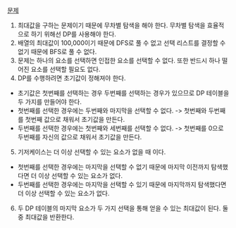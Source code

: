 [문제](https://school.programmers.co.kr/learn/courses/30/lessons/12971)

1. 최대값을 구하는 문제이기 때문에 무차별 탐색을 해야 한다. 무차별 탐색을 효율적으로 하기 위해선 DP를 사용해야 한다.
2. 배열의 최대값이 100,000이기 때문에 DFS로 풀 수 없고 선택 리스트를 결정할 수 없기 때문에 BFS로 풀 수 없다.
3. 문제는 하나의 요소를 선택하면 인접한 요소를 선택할 수 없다. 또한 반드시 하나 떨어진 요소를 선택할 필요도 없다.
4. DP를 수행하려면 초기값이 정해져야 한다.
- 초기값은 첫번째를 선택하는 경우 두번째를 선택하는 경우가 있으므로 DP 테이블을 두 가지를 만들어야 한다.
- 첫번째를 선택한 경우에는 두번째와 마지막을 선택할 수 없다. -> 첫번째와 두번째를 첫번째 값으로 채워서 초기값을 만든다.
- 두번째를 선택한 경우에는 첫번째와 세번째를 선택할 수 없다. -> 첫번째를 0으로 두번째를 자신의 값으로  채워서 초기값을 만든다.
5. 기저케이스는 더 이상 선택할 수 있는 요소가 없을 때 이다.
- 첫번째를 선택한 경우에는 마지막을 선택할 수 없기 때문에 마지막 이전까지 탐색했다면 더 이상 선택할 수 있는 요소가 없다.
- 두번째를 선택한 경우에는 마지막을 선택할 수 있기 때문에 마지막까지 탐색했다면 더 이상 선택할 수 있는 요소가 없다.
6. 두 DP 테이블의 마지막 요소가 두 가지 선택을 통해 얻을 수 있는 최대값이 된다. 둘 중 최대값을 반환한다.